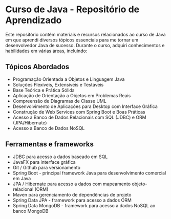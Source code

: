 # Curso de Java - Repositório de Aprendizado

Este repositório contém materiais e recursos relacionados ao curso de Java em que aprendi diversos tópicos essenciais para me tornar um desenvolvedor Java de sucesso. Durante o curso, adquiri conhecimentos e habilidades em várias áreas, incluindo:

## Tópicos Abordados

- Programação Orientada a Objetos e Linguagem Java
- Soluções Flexíveis, Extensíveis e Testáveis
- Base Teórica e Prática Sólida
- Aplicação de Orientação a Objetos em Problemas Reais
- Compreensão de Diagramas de Classe UML
- Desenvolvimento de Aplicações para Desktop com Interface Gráfica
- Construção de Web Services com Spring Boot e Boas Práticas
- Acesso a Banco de Dados Relacionais com SQL (JDBC) e ORM (JPA/Hibernate)
- Acesso a Banco de Dados NoSQL

## Ferramentas e frameworks

- JDBC para acesso a dados baseado em SQL
- JavaFX para interface gráfica
- Git / Github para versionamento
- Spring Boot - principal framework Java para desenvolvimento comercial em Java
- JPA / Hibernate para acesso a dados com mapeamento objeto-relacional (ORM)
- Maven para gerenciamento de dependências de projeto
- Spring Data JPA - framework para acesso a dados ORM
- Spring Data MongoDB - framework para acesso a dados NoSQL ao banco MongoDB
